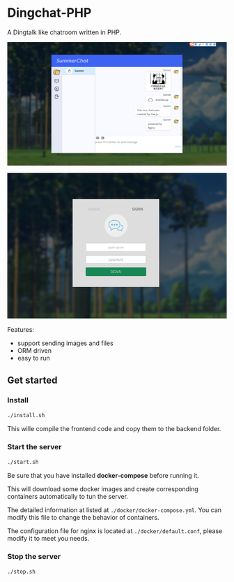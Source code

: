 # Dingchat-PHP
A Dingtalk like chatroom written in PHP.

![demo1](./demo1.png)

![demo2](./demo2.png)

Features:
* support sending images and files
* ORM driven
* easy to run

## Get started

### Install 
```bash
./install.sh
```
This wille compile the frontend code and copy them to the backend folder.

### Start the server
```bash
./start.sh
```
Be sure that you have installed **docker-compose** before running it.

This will download some docker images and create corresponding containers automatically to tun the server.

The detailed information at listed at `./docker/docker-compose.yml`. You can modify this file to change the behavior of containers.

The configuration file for nginx is located at `./docker/default.conf`, please modify it to meet you needs.

### Stop the server

```bash
./stop.sh
```
